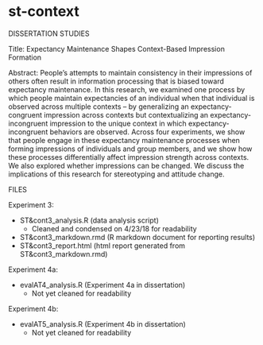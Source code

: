 # st-context
DISSERTATION STUDIES 

Title: Expectancy Maintenance Shapes Context-Based Impression Formation

Abstract:
People’s attempts to maintain consistency in their impressions of others often result in information processing that is biased toward expectancy maintenance. In this research, we examined one process by which people maintain expectancies of an individual when that individual is observed across multiple contexts – by generalizing an expectancy-congruent impression across contexts but contextualizing an expectancy-incongruent impression to the unique context in which expectancy-incongruent behaviors are observed. Across four experiments, we show that people engage in these expectancy maintenance processes when forming impressions of individuals and group members, and we show how these processes differentially affect impression strength across contexts. We also explored whether impressions can be changed. We discuss the implications of this research for stereotyping and attitude change.


FILES

Experiment 3:
- ST&cont3_analysis.R (data analysis script)
    - Cleaned and condensed on 4/23/18 for readability
- ST&cont3_markdown.rmd (R markdown document for reporting results)
- ST&cont3_report.html (html report generated from ST&cont3_markdown.rmd)

Experiment 4a:
- evalAT4_analysis.R (Experiment 4a in dissertation)
    - Not yet cleaned for readability

Experiment 4b:
- evalAT5_analysis.R (Experiment 4b in dissertation)
    - Not yet cleaned for readability
